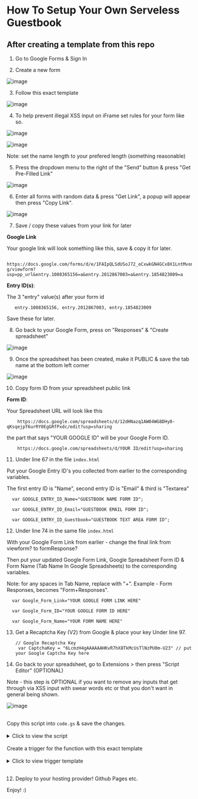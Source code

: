 # How To Setup Your Own Serveless Guestbook

## After creating a template from this repo

1. Go to Google Forms & Sign In

2. Create a new form 

![image](https://user-images.githubusercontent.com/86180097/174424881-808ae090-ad35-47ee-b2d3-03a310842288.png)

3. Follow this exact template

![image](https://user-images.githubusercontent.com/86180097/174424940-a297dc26-3b50-4483-aa91-d06ba92ede6e.png)


4. To help prevent illegal XSS input on iFrame set rules for your form like so. 

![image](https://user-images.githubusercontent.com/86180097/174516509-d4f5879c-0ec4-4d2d-a323-9249bb20d493.png)



![image](https://user-images.githubusercontent.com/86180097/174510199-1d136099-4c5b-483e-a42f-0b30b0aeed40.png)

Note: set the name length to your prefered length (something reasonable)

5. Press the dropdown menu to the right of the "Send" button & press "Get Pre-Filled Link"

![image](https://user-images.githubusercontent.com/86180097/174424976-4ad07d02-d8de-4efc-b315-368d0f554b2d.png)

6. Enter all forms with random data & press "Get Link", a popup will appear then press "Copy Link".

![image](https://user-images.githubusercontent.com/86180097/174425028-f3d0aafa-de2c-4951-9fa7-147e92fa5d1c.png)

7. Save / copy these values from your link for later

<b> Google Link</b>

Your google link will look something like this, save & copy it for later. 

       https://docs.google.com/forms/d/e/1FAIpQLSdUSoJ72_oCxwkGN4GCx8X1LntMvonrT1Gv0W8TwSWcf7no-g/viewform?usp=pp_url&entry.1008365156=a&entry.2012867003=a&entry.1854823009=a
       


<b>Entry ID(s)</b>:

The 3 "entry" value(s) after your form id

       entry.1008365156, entry.2012867003, entry.1854823009


Save these for later. 


8. Go back to your Google Form, press on "Responses" & "Create spreadsheet"

![image](https://user-images.githubusercontent.com/86180097/174425184-aff8d5ad-ec6d-4496-8194-715a3570177f.png)


9. Once the spreadsheet has been created, make it PUBLIC & save the tab name at the bottom left corner

![image](https://user-images.githubusercontent.com/86180097/174425225-79e9a095-d241-4dba-91d4-cee0997f1940.png)

10. Copy form ID from your spreadsheet public link


<b>Form ID</b>:

Your Spreadsheet URL will look like this

        https://docs.google.com/spreadsheets/d/12dHNazq1AW04WG8DHy0-qKsqejpT6urRY0EgGRfPxdc/edit?usp=sharing
      
the part that says "YOUR GOOGLE ID" will be your Google Form ID.  

        https://docs.google.com/spreadsheets/d/YOUR ID/edit?usp=sharing
       
     
          
11. Under line 67 in the file <code>index.html</code>
 
Put your Google Entry ID's you collected from earlier to the corresponding variables. 

The first entry ID is "Name", second entry ID is "Email" & third is "Textarea"

      var GOOGLE_ENTRY_ID_Name="GUESTBOOK NAME FORM ID"; 
		
      var GOOGLE_ENTRY_ID_Email="GUESTBOOK EMAIL FORM ID";		
		
      var GOOGLE_ENTRY_ID_Guestbook="GUESTBOOK TEXT AREA FORM ID";


12. Under line 74 in the same file <code>index.html</code>      

With your Google Form Link from earlier - change the final link from viewform? to formResponse?

Then put your updated Google Form Link, Google Spreadsheet Form ID & Form Name (Tab Name In Google Spreadsheets) to the corresponding variables. 

Note: for any spaces in Tab Name, replace with "+". Example - Form Responses, becomes "Form+Responses".  



      var Google_Form_Link="YOUR GOOGLE FORM LINK HERE"  
 	
	  var Google_Form_ID="YOUR GOOGLE FORM ID HERE"  
	 
	  var Google_Form_Name="YOUR FORM NAME HERE"  



13. Get a Recaptcha Key (V2) from Google & place your key Under line 97. 
 
 
        // Google Recaptcha Key 
      	 var CaptchaKey = "6LcmzH4gAAAAAAHKvR7hX8TkMcUsTlNzPU0m-U23" // put your Google Captcha Key here
	
	

11. Go back to your spreadsheet, go to Extensions > then press "Script Editor" (OPTIONAL)

Note - this step is OPTIONAL if you want to remove any inputs that get through via XSS input with swear words etc or that you don't want in general being shown.

![image](https://user-images.githubusercontent.com/86180097/174511021-8352e114-1872-4c38-879d-f4a99f05e865.png)

<br>
Copy this script into <code>code.gs</code> & save the changes.


<br>
<br>
<details>
	<summary> Click to view the script</summary>

## Note: Add any extra words to "delA" that you want to be automatically removed from the Spreadsheet. 	

	
	
	
         function deleteMyRows() 
    {
     var delA=["2 girls 1 cup", "2g1c", "4r5e", "5h1t", "5hit", "a55", "a_s_s", "acrotomophilia", "alabama hot pocket", "alaskan pipeline", "anal", "anilingus", "anus", "apeshit", "ar5e", "arrse", "arse", "arsehole", "ass", "ass-fucker", "ass-hat", "ass-pirate", "assbag", "assbandit", "assbanger", "assbite", "assclown", "asscock", "asscracker", "asses", "assface", "assfucker", "assfukka", "assgoblin", "asshat", "asshead", "asshole", "assholes", "asshopper", "assjacker", "asslick", "asslicker", "assmonkey", "assmunch", "assmuncher", "asspirate", "assshole", "asssucker", "asswad", "asswhole", "asswipe", "auto erotic", "autoerotic", "b!tch", "b00bs", "b17ch", "b1tch", "babeland", "baby batter", "baby juice", "ball gag", "ball gravy", "ball kicking", "ball licking", "ball sack", "ball sucking", "ballbag", "balls", "ballsack", "bampot", "bangbros", "bareback", "barely legal", "barenaked", "bastard", "bastardo", "bastinado", "bbw", "bdsm", "beaner", "beaners", "beastial", "beastiality", "beastility", "beaver cleaver", "beaver lips", "bellend", "bestial", "bestiality", "bi+ch", "biatch", "big black", "big breasts", "big knockers", "big tits", "bimbos", "birdlock", "bitch", "bitcher", "bitchers", "bitches", "bitchin", "bitching", "black cock", "blonde action", "blonde on blonde action", "bloody", "blow job", "blow your load", "blowjob", "blowjobs", "blue waffle", "blumpkin", "boiolas", "bollock", "bollocks", "bollok", "bollox", "bondage", "boner", "boob", "boobie", "boobs", "booobs", "boooobs", "booooobs", "booooooobs", "booty call", "breasts", "brown showers", "brunette action", "buceta", "bugger", "bukkake", "bulldyke", "bullet vibe", "bullshit", "bum", "bung hole", "bunghole", "bunny fucker", "busty", "butt", "butt-pirate", "buttcheeks", "butthole", "buttmunch", "buttplug", "c0ck", "c0cksucker", "camel toe", "camgirl", "camslut", "camwhore", "carpet muncher", "carpetmuncher", "cawk", "chinc", "chink", "choad", "chocolate rosebuds", "chode", "cipa", "circlejerk", "cl1t", "cleveland steamer", "clit", "clitface", "clitoris", "clits", "clover clamps", "clusterfuck", "cnut", "cock", "cock-sucker", "cockbite", "cockburger", "cockface", "cockhead", "cockjockey", "cockknoker", "cockmaster", "cockmongler", "cockmongruel", "cockmonkey", "cockmunch", "cockmuncher", "cocknose", "cocknugget", "cocks", "cockshit", "cocksmith", "cocksmoker", "cocksuck", "cocksuck", "cocksucked", "cocksucked", "cocksucker", "cocksucking", "cocksucks", "cocksuka", "cocksukka", "cok", "cokmuncher", "coksucka", "coochie", "coochy", "coon", "coons", "cooter", "coprolagnia", "coprophilia", "cornhole", "cox", "crap", "creampie", "cum", "cumbubble", "cumdumpster", "cumguzzler", "cumjockey", "cummer", "cumming", "cums", "cumshot", "cumslut", "cumtart", "cunilingus", "cunillingus", "cunnie", "cunnilingus", "cunt", "cuntface", "cunthole", "cuntlick", "cuntlick", "cuntlicker", "cuntlicker", "cuntlicking", "cuntlicking", "cuntrag", "cunts", "cyalis", "cyberfuc", "cyberfuck", "cyberfucked", "cyberfucker", "cyberfuckers", "cyberfucking", "d1ck", "dammit", "damn", "darkie", "date rape", "daterape", "deep throat", "deepthroat", "dendrophilia", "dick", "dickbag", "dickbeater", "dickface", "dickhead", "dickhole", "dickjuice", "dickmilk", "dickmonger", "dickslap", "dicksucker", "dickwad", "dickweasel", "dickweed", "dickwod", "dike", "dildo", "dildos", "dingleberries", "dingleberry", "dink", "dinks", "dipshit", "dirsa", "dirty pillows", "dirty sanchez", "dlck", "dog style", "dog-fucker", "doggie style", "doggiestyle", "doggin", "dogging", "doggy style", "doggystyle", "dolcett", "domination", "dominatrix", "dommes", "donkey punch", "donkeyribber", "doochbag", "dookie", "doosh", "double dong", "double penetration", "douche", "douchebag", "dp action", "dry hump", "duche", "dumbshit", "dumshit", "dvda", "dyke", "eat my ass", "ecchi", "ejaculate", "ejaculated", "ejaculates", "ejaculating", "ejaculatings", "ejaculation", "ejakulate", "erotic", "erotism", "escort", "eunuch", "f u c k", "f u c k e r", "f4nny", "f_u_c_k", "fag", "fagbag", "fagg", "fagging", "faggit", "faggitt", "faggot", "faggs", "fagot", "fagots", "fags", "fagtard", "fanny", "fannyflaps", "fannyfucker", "fanyy", "fart", "farted", "farting", "farty", "fatass", "fcuk", "fcuker", "fcuking", "fecal", "feck", "fecker", "felatio", "felch", "felching", "fellate", "fellatio", "feltch", "female squirting", "femdom", "figging", "fingerbang", "fingerfuck", "fingerfucked", "fingerfucker", "fingerfuckers", "fingerfucking", "fingerfucks", "fingering", "fistfuck", "fistfucked", "fistfucker", "fistfuckers", "fistfucking", "fistfuckings", "fistfucks", "fisting", "flamer", "flange", "fook", "fooker", "foot fetish", "footjob", "frotting", "fuck", "fuck buttons", "fucka", "fucked", "fucker", "fuckers", "fuckhead", "fuckheads", "fuckin", "fucking", "fuckings", "fuckingshitmotherfucker", "fuckme", "fucks", "fucktards", "fuckwhit", "fuckwit", "fudge packer", "fudgepacker", "fuk", "fuker", "fukker", "fukkin", "fuks", "fukwhit", "fukwit", "futanari", "fux", "fux0r", "g-spot", "gang bang", "gangbang", "gangbanged", "gangbanged", "gangbangs", "gay sex", "gayass", "gaybob", "gaydo", "gaylord", "gaysex", "gaytard", "gaywad", "genitals", "giant cock", "girl on", "girl on top", "girls gone wild", "goatcx", "goatse", "god damn", "god-dam", "god-damned", "goddamn", "goddamned", "gokkun", "golden shower", "goo girl", "gooch", "goodpoop", "gook", "goregasm", "gringo", "grope", "group sex", "guido", "guro", "hand job", "handjob", "hard core", "hardcore", "hardcoresex", "heeb", "hell", "hentai", "heshe", "ho", "hoar", "hoare", "hoe", "hoer", "homo", "homoerotic", "honkey", "honky", "hooker", "hore", "horniest", "horny", "hot carl", "hot chick", "hotsex", "how to kill", "how to murder", "huge fat", "humping", "incest", "intercourse", "jack off", "jack-off", "jackass", "jackoff", "jail bait", "jailbait", "jap", "jelly donut", "jerk off", "jerk-off", "jigaboo", "jiggaboo", "jiggerboo", "jism", "jiz", "jiz", "jizm", "jizm", "jizz", "juggs", "kawk", "kike", "kinbaku", "kinkster", "kinky", "kiunt", "knob", "knobbing", "knobead", "knobed", "knobend", "knobhead", "knobjocky", "knobjokey", "kock", "kondum", "kondums", "kooch", "kootch", "kum", "kumer", "kummer", "kumming", "kums", "kunilingus", "kunt", "kyke", "l3i+ch", "l3itch", "labia", "leather restraint", "leather straight jacket", "lemon party", "lesbo", "lezzie", "lmfao", "lolita", "lovemaking", "lust", "lusting", "m0f0", "m0fo", "m45terbate", "ma5terb8", "ma5terbate", "make me come", "male squirting", "masochist", "master-bate", "masterb8", "masterbat*", "masterbat3", "masterbate", "masterbation", "masterbations", "masturbate", "menage a trois", "milf", "minge", "missionary position", "mo-fo", "mof0", "mofo", "mothafuck", "mothafucka", "mothafuckas", "mothafuckaz", "mothafucked", "mothafucker", "mothafuckers", "mothafuckin", "mothafucking", "mothafuckings", "mothafucks", "mother fucker", "motherfuck", "motherfucked", "motherfucker", "motherfuckers", "motherfuckin", "motherfucking", "motherfuckings", "motherfuckka", "motherfucks", "mound of venus", "mr hands", "muff", "muff diver", "muffdiver", "muffdiving", "mutha", "muthafecker", "muthafuckker", "muther", "mutherfucker", "n1gga", "n1gger", "nambla", "nawashi", "nazi", "negro", "neonazi", "nig nog", "nigg3r", "nigg4h", "nigga", "niggah", "niggas", "niggaz", "nigger", "niggers", "niglet", "nimphomania", "nipple", "nipples", "nob", "nob jokey", "nobhead", "nobjocky", "nobjokey", "nsfw images", "nude", "nudity", "numbnuts", "nutsack", "nympho", "nymphomania", "octopussy", "omorashi", "one cup two girls", "one guy one jar", "orgasim", "orgasim", "orgasims", "orgasm", "orgasms", "orgy", "p0rn", "paedophile", "paki", "panooch", "panties", "panty", "pawn", "pecker", "peckerhead", "pedobear", "pedophile", "pegging", "penis", "penisfucker", "phone sex", "phonesex", "phuck", "phuk", "phuked", "phuking", "phukked", "phukking", "phuks", "phuq", "piece of shit", "pigfucker", "pimpis", "pis", "pises", "pisin", "pising", "pisof", "piss", "piss pig", "pissed", "pisser", "pissers", "pisses", "pissflap", "pissflaps", "pissin", "pissin", "pissing", "pissoff", "pissoff", "pisspig", "playboy", "pleasure chest", "pole smoker", "polesmoker", "pollock", "ponyplay", "poo", "poof", "poon", "poonani", "poonany", "poontang", "poop", "poop chute", "poopchute", "porn", "porno", "pornography", "pornos", "prick", "pricks", "prince albert piercing", "pron", "pthc", "pube", "pubes", "punanny", "punany", "punta", "pusies", "pusse", "pussi", "pussies", "pussy", "pussylicking", "pussys", "pusy", "puto", "queaf", "queef", "queerbait", "queerhole", "quim", "raghead", "raging boner", "rape", "raping", "rapist", "rectum", "renob", "retard", "reverse cowgirl", "rimjaw", "rimjob", "rimming", "rosy palm", "rosy palm and her 5 sisters", "ruski", "rusty trombone", "s hit", "s&m", "s.o.b.", "s_h_i_t", "sadism", "sadist", "santorum", "scat", "schlong", "scissoring", "screwing", "scroat", "scrote", "scrotum", "semen", "sex", "sexo", "sexy", "sh!+", "sh!t", "sh1t", "shag", "shagger", "shaggin", "shagging", "shaved beaver", "shaved pussy", "shemale", "shi+", "shibari", "shit", "shit-ass", "shit-bag", "shit-bagger", "shit-brain", "shit-breath", "shit-cunt", "shit-dick", "shit-eating", "shit-face", "shit-faced", "shit-fit", "shit-head", "shit-heel", "shit-hole", "shit-house", "shit-load", "shit-pot", "shit-spitter", "shit-stain", "shitass", "shitbag", "shitbagger", "shitblimp", "shitbrain", "shitbreath", "shitcunt", "shitdick", "shite", "shiteating", "shited", "shitey", "shitface", "shitfaced", "shitfit", "shitfuck", "shitfull", "shithead", "shitheel", "shithole", "shithouse", "shiting", "shitings", "shitload", "shitpot", "shits", "shitspitter", "shitstain", "shitted", "shitter", "shitters", "shittiest", "shitting", "shittings", "shitty", "shitty", "shity", "shiz", "shiznit", "shota", "shrimping", "skank", "skeet", "slanteye", "slut", "slutbag", "sluts", "smeg", "smegma", "smut", "snatch", "snowballing", "sodomize", "sodomy", "son-of-a-bitch", "spac", "spic", "spick", "splooge", "splooge moose", "spooge", "spread legs", "spunk", "strap on", "strapon", "strappado", "strip club", "style doggy", "suck", "sucks", "suicide girls", "sultry women", "swastika", "swinger", "t1tt1e5", "t1tties", "tainted love", "tard", "taste my", "tea bagging", "teets", "teez", "testical", "testicle", "threesome", "throating", "thundercunt", "tied up", "tight white", "tit", "titfuck", "tits", "titt", "tittie5", "tittiefucker", "titties", "titty", "tittyfuck", "tittywank", "titwank", "tongue in a", "topless", "tosser", "towelhead", "tranny", "tribadism", "tub girl", "tubgirl", "turd", "tushy", "tw4t", "twat", "twathead", "twatlips", "twatty", "twink", "twinkie", "two girls one cup", "twunt", "twunter", "undressing", "upskirt", "urethra play", "urophilia", "v14gra", "v1gra", "va-j-j", "vag", "vagina", "venus mound", "viagra", "vibrator", "violet wand", "vjayjay", "vorarephilia", "voyeur", "vulva", "w00se", "wang", "wank", "wanker", "wanky", "wet dream", "wetback", "white power", "whoar", "whore", "willies", "willy", "wrapping men", "wrinkled starfish", "xrated", "xx", "xxx", "yaoi", "yellow showers", "yiffy", "zoophilia", "🖕"];
     var sht = SpreadsheetApp.getActiveSheet();
     var rng = sht.getDataRange();
     var values = rng.getValues();
     for (var i = values.length-1; i > -1; i--) 
     {
       for(var j=0;j<values[i].length;j++)
       {
         for(var k=0;k<delA.length;k++)
         {
           var lcval=String(values[i][j]).toLowerCase();
           var lcdel=String(delA[k]).toLowerCase();
           if(lcval.indexOf(lcdel)>-1)
           {
             sht.deleteRow(i + 1);
             break;
           }
         }
       }
     }
    }
    

				 
</details>  	
<br>
Create a trigger for the function with this exact template

<br>
<br>
<details>
	<summary> Click to view trigger template</summary>
	
![image](https://user-images.githubusercontent.com/86180097/174510822-556a721f-6f0b-44a2-9df7-3b8335bb03fb.png)


	
<br>

</details>
	
<br>

12. Deploy to your hosting provider! Github Pages etc. 

Enjoy! :) 


